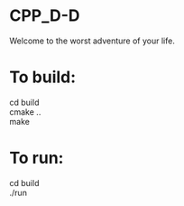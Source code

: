 # CPP_D-D
  
Welcome to the worst adventure of your life.  
  

# To build:  
  cd build  
  cmake ..  
  make  
  
# To run:  
  cd build  
  ./run  
